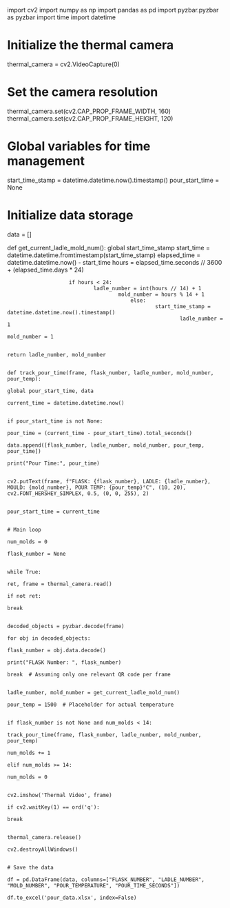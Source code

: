 import cv2
import numpy as np
import pandas as pd
import pyzbar.pyzbar as pyzbar
import time
import datetime

# Initialize the thermal camera
thermal_camera = cv2.VideoCapture(0)

# Set the camera resolution
thermal_camera.set(cv2.CAP_PROP_FRAME_WIDTH, 160)
thermal_camera.set(cv2.CAP_PROP_FRAME_HEIGHT, 120)

# Global variables for time management
start_time_stamp = datetime.datetime.now().timestamp()
pour_start_time = None

# Initialize data storage
data = []

def get_current_ladle_mold_num():
    global start_time_stamp
        start_time = datetime.datetime.fromtimestamp(start_time_stamp)
            elapsed_time = datetime.datetime.now() - start_time
                hours = elapsed_time.seconds // 3600 + (elapsed_time.days * 24)
                    
                        if hours < 24:
                                ladle_number = int(hours // 14) + 1
                                        mold_number = hours % 14 + 1
                                            else:
                                                    start_time_stamp = datetime.datetime.now().timestamp()
                                                            ladle_number = 1
                                                                    mold_number = 1
                                                                        
                                                                            return ladle_number, mold_number

                                                                            def track_pour_time(frame, flask_number, ladle_number, mold_number, pour_temp):
                                                                                global pour_start_time, data
                                                                                    current_time = datetime.datetime.now()

                                                                                        if pour_start_time is not None:
                                                                                                pour_time = (current_time - pour_start_time).total_seconds()
                                                                                                        data.append([flask_number, ladle_number, mold_number, pour_temp, pour_time])
                                                                                                                print("Pour Time:", pour_time)
                                                                                                                    
                                                                                                                        cv2.putText(frame, f"FLASK: {flask_number}, LADLE: {ladle_number}, MOULD: {mold_number}, POUR TEMP: {pour_temp}°C", (10, 20), cv2.FONT_HERSHEY_SIMPLEX, 0.5, (0, 0, 255), 2)
                                                                                                                            
                                                                                                                                pour_start_time = current_time

                                                                                                                                # Main loop
                                                                                                                                num_molds = 0
                                                                                                                                flask_number = None

                                                                                                                                while True:
                                                                                                                                    ret, frame = thermal_camera.read()
                                                                                                                                        if not ret:
                                                                                                                                                break
                                                                                                                                                    
                                                                                                                                                        decoded_objects = pyzbar.decode(frame)
                                                                                                                                                            for obj in decoded_objects:
                                                                                                                                                                    flask_number = obj.data.decode()
                                                                                                                                                                            print("FLASK Number: ", flask_number)
                                                                                                                                                                                    break  # Assuming only one relevant QR code per frame
                                                                                                                                                                                        
                                                                                                                                                                                            ladle_number, mold_number = get_current_ladle_mold_num()
                                                                                                                                                                                                pour_temp = 1500  # Placeholder for actual temperature
                                                                                                                                                                                                    
                                                                                                                                                                                                        if flask_number is not None and num_molds < 14:
                                                                                                                                                                                                                track_pour_time(frame, flask_number, ladle_number, mold_number, pour_temp)
                                                                                                                                                                                                                        num_molds += 1
                                                                                                                                                                                                                            elif num_molds >= 14:
                                                                                                                                                                                                                                    num_molds = 0
                                                                                                                                                                                                                                        
                                                                                                                                                                                                                                            cv2.imshow('Thermal Video', frame)
                                                                                                                                                                                                                                                if cv2.waitKey(1) == ord('q'):
                                                                                                                                                                                                                                                        break

                                                                                                                                                                                                                                                        thermal_camera.release()
                                                                                                                                                                                                                                                        cv2.destroyAllWindows()

                                                                                                                                                                                                                                                        # Save the data
                                                                                                                                                                                                                                                        df = pd.DataFrame(data, columns=["FLASK_NUMBER", "LADLE_NUMBER", "MOLD_NUMBER", "POUR_TEMPERATURE", "POUR_TIME_SECONDS"])
                                                                                                                                                                                                                                                        df.to_excel('pour_data.xlsx', index=False)
                                                                                                                                                                                                                                                        
